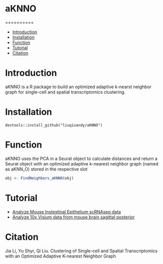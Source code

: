 # aKNNO

==========
* [Introduction](#Introduction)
* [Installation](#Installation)
* [Function](#Function)
* [Tutorial](#Tutorial)
* [Citation](#Citation)

<a name="Introduction"/>

# Introduction

aKNNO is a R package to build an optimized adaptive k-nearst neighbor graph for single-cell and spatial transcriptomics clustering.

<a name="Installation"/>

# Installation

```
devtools::install_github("liuqivandy/aKNNO")
```

<a name="Function"/>

# Function

aKNNO uses the PCA in a Seurat object to calculate distances and return a Seurat object with an optimized adaptive k-nearest neighbor graph (named as aKNN_O) stored in the respective slot

```R
obj <- FindNeighbors_aKNNO(obj)
```


<a name="Tutorial"/>

# Tutorial

- [Analyze Mouse Instestinal Epithelium scRNAseq data](https://htmlpreview.github.io/?https://github.com/liuqivandy/aKNNO/blob/master/Tutorial/mouseInstestine.html)
- [Analyze 10x Visium data from mouse brain sagittal posterior](https://htmlpreview.github.io/?https://github.com/liuqivandy/aKNNO/blob/master/Tutorial/mousebrain_SagittalPosterior.html)


<a name="Citation"/>

# Citation
Jia Li, Yu Shyr, Qi Liu. Clustering of Single-cell and Spatial Transcriptomics with an Optimized Adaptive K-nearest Neighbor Graph
